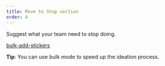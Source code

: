 ```yaml
---
title: Move to Stop section
order: 4
---
```


Suggest what your team need to stop doing.

[bulk-add-stickers](howTo:bulk-add-stickers)

**Tip**: You can use bulk mode to speed up the ideation process.
